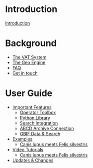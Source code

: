 # Introduction

[Introduction](README.md)

# Background

- [The VAT System](./vat.md)
- [The Geo Engine](./geo-engine.md)
- [FAQ](./faq.md)
- [Get in touch](./get-in-touch.md)

# User Guide

- [Important Features](./features/README.md)
  - [Operator Toolbox](./features/operator-toolbox.md)
  - [Python Library](./features/python-library.md)
  - [Search Integration]()
  - [ABCD Archive Connection]()
  - [GBIF Data & Search](./features/gbif.md)
- [Examples](./examples/README.md)
  - [Canis lupus meets Felis silvestris](./examples/Canis_lupus_meets_Felis_silvestris.ipynb)
- [Video Tutorials](./videos/README.md)
  - [Canis lupus meets Felis silvestris](./videos/pilot-1.md)
- [Updates & Changes]()

